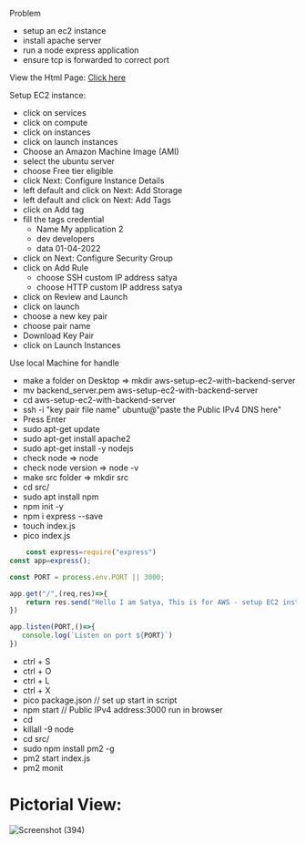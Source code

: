 
Problem
 - setup an ec2 instance
 - install apache server
 - run a node express application
 - ensure tcp is forwarded to correct port

View the Html Page: <a href="http://3.6.89.119:3000/">Click here</a>

Setup EC2 instance:
 - click on services
 - click on compute
 - click on instances
 - click on launch instances
 - Choose an Amazon Machine Image (AMI)
 - select the ubuntu server
 - choose Free tier eligible
 - click Next: Configure Instance Details
 - left default and click on Next: Add Storage
 - left default and click on Next: Add Tags
 - click on Add tag
 - fill the tags credential
   - Name  My application 2
   - dev   developers
   - data  01-04-2022
 - click on Next: Configure Security Group
 - click on Add Rule
   - choose SSH  custom IP address  satya
   - choose HTTP custom IP address  satya
 - click on Review and Launch
 - click on launch
 - choose a new key pair
 - choose pair name
 - Download Key Pair
 - click on Launch Instances

Use local Machine for handle
 - make a folder on Desktop => mkdir aws-setup-ec2-with-backend-server
 - mv backend_server.pem aws-setup-ec2-with-backend-server
 - cd aws-setup-ec2-with-backend-server
 - ssh -i "key pair file name" ubuntu@"paste the Public IPv4 DNS here"
 - Press Enter
 - sudo apt-get update
 - sudo apt-get install apache2
 - sudo apt-get install -y nodejs
 - check node => node
 - check node version => node -v
 - make src folder => mkdir src
 - cd src/
 - sudo apt install npm
 - npm init -y
 - npm i express --save
 - touch index.js
 - pico index.js
```js
    const express=require("express")
const app=express();

const PORT = process.env.PORT || 3000;

app.get("/",(req,res)=>{
    return res.send("Hello I am Satya, This is for AWS - setup EC2 instance with backend server")  
})

app.listen(PORT,()=>{
   console.log(`Listen on port ${PORT}`)
})
```
  - ctrl + S
  - ctrl + O
  - ctrl + L
  - ctrl + X
  - pico package.json
    // set up start in script
  - npm start
   // Public IPv4 address:3000 run in browser
 - cd 
 - killall -9 node
 - cd src/
 - sudo npm install pm2 -g
 - pm2 start index.js
 - pm2 monit

# Pictorial View:
![Screenshot (394)](https://user-images.githubusercontent.com/80479635/161309778-7b1881e6-f773-4f1d-a46e-30ccf52f4154.png)

